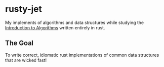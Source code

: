 # rusty-jet

My implements of algorithms and data structures while studying the [Introduction to Algorithms](https://mitpress.mit.edu/books/introduction-algorithms-third-edition) written entirely in rust.

## The Goal

To write correct, idiomatic rust implementations of common data structures that are wicked fast!
